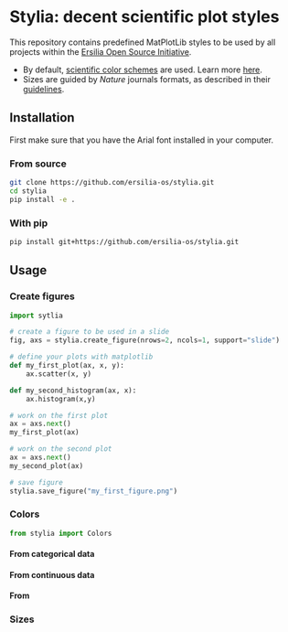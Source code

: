 # Stylia: decent scientific plot styles

This repository contains predefined MatPlotLib styles to be used by all projects within the [Ersilia Open Source Initiative](https://ersilia.io).

* By default, [scientific color schemes](https://www.nature.com/articles/s41467-020-19160-7) are used. Learn more [here](https://www.fabiocrameri.ch/colourmaps/).
* Sizes are guided by *Nature* journals formats, as described in their [guidelines](https://www.nature.com/documents/nature-final-artwork.pdf).

## Installation
First make sure that you have the Arial font installed in your computer.

### From source
```bash
git clone https://github.com/ersilia-os/stylia.git
cd stylia
pip install -e . 
```

### With pip
```bash
pip install git+https://github.com/ersilia-os/stylia.git
```

## Usage
### Create figures

```python
import sytlia

# create a figure to be used in a slide
fig, axs = stylia.create_figure(nrows=2, ncols=1, support="slide")

# define your plots with matplotlib
def my_first_plot(ax, x, y):
    ax.scatter(x, y)

def my_second_histogram(ax, x):
    ax.histogram(x,y)

# work on the first plot
ax = axs.next()
my_first_plot(ax)

# work on the second plot
ax = axs.next()
my_second_plot(ax)

# save figure
stylia.save_figure("my_first_figure.png")
```

### Colors

```python
from stylia import Colors

```

#### From categorical data


#### From continuous data


#### From 

### Sizes
